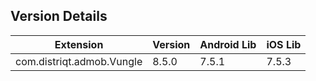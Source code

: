 ## Version Details

| Extension | Version | Android Lib | iOS Lib |
| --- | --- | --- | --- |
| com.distriqt.admob.Vungle | 8.5.0 | 7.5.1 | 7.5.3 |
